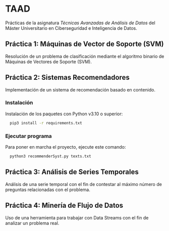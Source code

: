 
# TAAD
Prácticas de la asignatura *Técnicas Avanzadas de Análisis de Datos* del Máster Universitario en Ciberseguridad e Inteligencia de Datos.

## Práctica 1: Máquinas de Vector de Soporte (SVM)

Resolución de un problema de clasificación mediante el algoritmo binario de Máquinas de Vectores de Soporte (SVM).

## Práctica 2: Sistemas Recomendadores

Implementación de un sistema de recomendación basado en contenido.

### Instalación

Instalación de los paquetes con Python v3.10 o superior:

```bash
  pip3 install -r requirements.txt
```
    
### Ejecutar programa

Para poner en marcha el proyecto, ejecute este comando: 

```bash
  python3 recommenderSyst.py texts.txt
```

## Práctica 3: Análisis de Series Temporales

Análisis de una serie temporal con el fin de contestar al máximo número de preguntas relacionadas con el problema.

## Práctica 4: Minería de Flujo de Datos

Uso de una herramienta para trabajar con Data Streams con el fin de analizar un problema real.